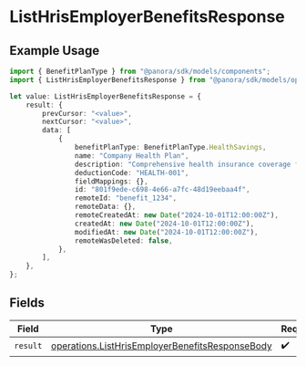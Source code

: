 # ListHrisEmployerBenefitsResponse

## Example Usage

```typescript
import { BenefitPlanType } from "@panora/sdk/models/components";
import { ListHrisEmployerBenefitsResponse } from "@panora/sdk/models/operations";

let value: ListHrisEmployerBenefitsResponse = {
    result: {
        prevCursor: "<value>",
        nextCursor: "<value>",
        data: [
            {
                benefitPlanType: BenefitPlanType.HealthSavings,
                name: "Company Health Plan",
                description: "Comprehensive health insurance coverage for employees",
                deductionCode: "HEALTH-001",
                fieldMappings: {},
                id: "801f9ede-c698-4e66-a7fc-48d19eebaa4f",
                remoteId: "benefit_1234",
                remoteData: {},
                remoteCreatedAt: new Date("2024-10-01T12:00:00Z"),
                createdAt: new Date("2024-10-01T12:00:00Z"),
                modifiedAt: new Date("2024-10-01T12:00:00Z"),
                remoteWasDeleted: false,
            },
        ],
    },
};
```

## Fields

| Field                                                                                                              | Type                                                                                                               | Required                                                                                                           | Description                                                                                                        |
| ------------------------------------------------------------------------------------------------------------------ | ------------------------------------------------------------------------------------------------------------------ | ------------------------------------------------------------------------------------------------------------------ | ------------------------------------------------------------------------------------------------------------------ |
| `result`                                                                                                           | [operations.ListHrisEmployerBenefitsResponseBody](../../models/operations/listhrisemployerbenefitsresponsebody.md) | :heavy_check_mark:                                                                                                 | N/A                                                                                                                |